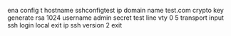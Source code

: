 



ena
config t
hostname sshconfigtest
ip domain name test.com
crypto key generate rsa
1024
username admin secret test
line vty 0 5
transport input ssh
login local
exit
ip ssh version 2
exit
